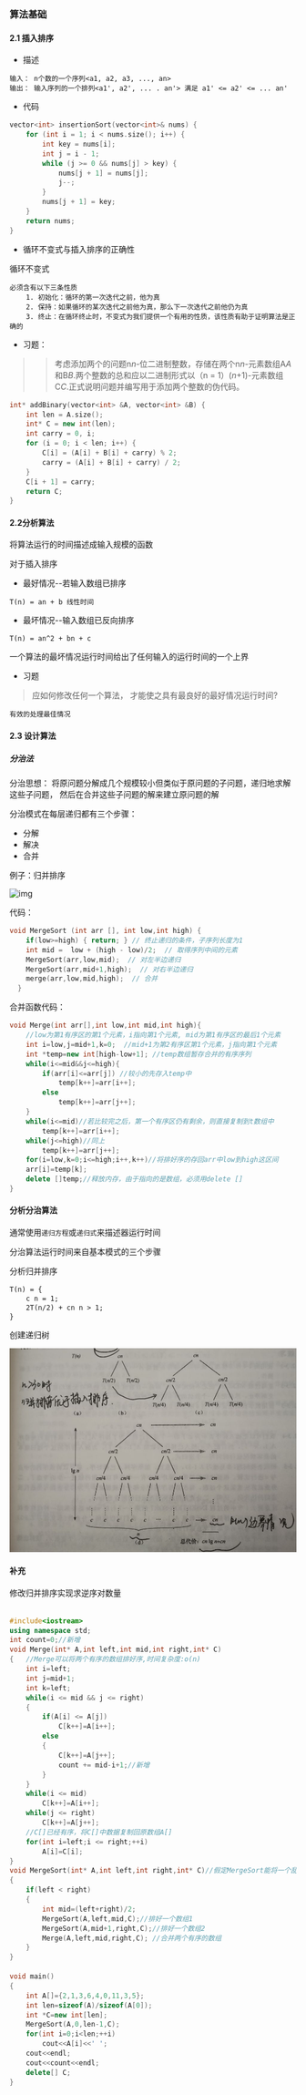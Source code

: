 ### 算法基础

#### 2.1 插入排序

+ 描述

```
输入： n个数的一个序列<a1, a2, a3, ..., an>
输出： 输入序列的一个排列<a1', a2', ... . an'> 满足 a1' <= a2' <= ... an'
```

+ 代码

```c++
vector<int> insertionSort(vector<int>& nums) {
	for (int i = 1; i < nums.size(); i++) {
		int key = nums[i];
		int j = i - 1;
		while (j >= 0 && nums[j] > key) {
			nums[j + 1] = nums[j];
			j--;
		}
		nums[j + 1] = key;
	}
	return nums;
}
```

+ 循环不变式与插入排序的正确性

循环不变式

```
必须含有以下三条性质
	1. 初始化：循环的第一次迭代之前，他为真
	2. 保持：如果循环的某次迭代之前他为真，那么下一次迭代之前他仍为真
	3. 终止：在循环终止时，不变式为我们提供一个有用的性质，该性质有助于证明算法是正确的
```

+ 习题：

> > 考虑添加两个的问题n*n*-位二进制整数，存储在两个n*n*-元素数组A*A*和B*B*.两个整数的总和应以二进制形式以（n = 1）(*n*+1)-元素数组C*C*.正式说明问题并编写用于添加两个整数的伪代码。

```c++
int* addBinary(vector<int> &A, vector<int> &B) {
	int len = A.size();
	int* C = new int(len);
	int carry = 0, i;
	for (i = 0; i < len; i++) {
		C[i] = (A[i] + B[i] + carry) % 2;
		carry = (A[i] + B[i] + carry) / 2;
	}
	C[i + 1] = carry;
	return C;
}
```

#### 2.2分析算法

将算法运行的时间描述成输入规模的函数

对于插入排序

+ 最好情况--若输入数组已排序

```
T(n) = an + b 线性时间
```

+ 最坏情况--输入数组已反向排序

```
T(n) = an^2 + bn + c
```

一个算法的最坏情况运行时间给出了任何输入的运行时间的一个上界

+ 习题

> 应如何修改任何一个算法， 才能使之具有最良好的最好情况运行时间?

```
有效的处理最佳情况
```

#### 2.3 设计算法

##### 分治法

分治思想： 将原问题分解成几个规模较小但类似于原问题的子问题，递归地求解这些子问题， 然后在合并这些子问题的解来建立原问题的解

分治模式在每层递归都有三个步骤：

+ 分解
+ 解决
+ 合并

例子：归并排序

![img](https://pic3.zhimg.com/v2-cdda3f11c6efbc01577f5c29a9066772_b.webp)

代码：

```c++
void MergeSort (int arr [], int low,int high) {
    if(low>=high) { return; } // 终止递归的条件，子序列长度为1
    int mid =  low + (high - low)/2;  // 取得序列中间的元素
    MergeSort(arr,low,mid);  // 对左半边递归
    MergeSort(arr,mid+1,high);  // 对右半边递归
    merge(arr,low,mid,high);  // 合并
  }
```

合并函数代码：

```c++
void Merge(int arr[],int low,int mid,int high){
    //low为第1有序区的第1个元素，i指向第1个元素, mid为第1有序区的最后1个元素
    int i=low,j=mid+1,k=0;  //mid+1为第2有序区第1个元素，j指向第1个元素
    int *temp=new int[high-low+1]; //temp数组暂存合并的有序序列
    while(i<=mid&&j<=high){
        if(arr[i]<=arr[j]) //较小的先存入temp中
            temp[k++]=arr[i++];
        else
            temp[k++]=arr[j++];
    }
    while(i<=mid)//若比较完之后，第一个有序区仍有剩余，则直接复制到t数组中
        temp[k++]=arr[i++];
    while(j<=high)//同上
        temp[k++]=arr[j++];
    for(i=low,k=0;i<=high;i++,k++)//将排好序的存回arr中low到high这区间
	arr[i]=temp[k];
    delete []temp;//释放内存，由于指向的是数组，必须用delete []
}
```

#### 分析分治算法

通常使用`递归方程`或`递归式`来描述器运行时间

分治算法运行时间来自基本模式的三个步骤

分析归并排序

```
T(n) = {
	c n = 1;
	2T(n/2) + cn n > 1;
}
```

创建递归树

![img](img/001_1.jpg)

#### 补充

修改归并排序实现求逆序对数量

```c++

#include<iostream>
using namespace std;
int count=0;//新增
void Merge(int* A,int left,int mid,int right,int* C)
{	//Merge可以将两个有序的数组排好序,时间复杂度:o(n)
	int i=left;
	int j=mid+1;
	int k=left;
	while(i <= mid && j <= right)
	{
		if(A[i] <= A[j])
			C[k++]=A[i++];
		else
		{
			C[k++]=A[j++];
			count += mid-i+1;//新增
		}
	}
	while(i <= mid)
		C[k++]=A[i++];
	while(j <= right)
		C[k++]=A[j++];
	//C[]已经有序，将C[]中数据复制回原数组A[]
	for(int i=left;i <= right;++i)
		A[i]=C[i];
}	
void MergeSort(int* A,int left,int right,int* C)//假定MergeSort能将一个乱序数组A排好序．
{
	if(left < right)
	{
		int mid=(left+right)/2;
		MergeSort(A,left,mid,C);//排好一个数组1
		MergeSort(A,mid+1,right,C);//排好一个数组2
		Merge(A,left,mid,right,C); //合并两个有序的数组
	}
}
 
void main()
{
	int A[]={2,1,3,6,4,0,11,3,5};
	int len=sizeof(A)/sizeof(A[0]);
	int *C=new int[len];
	MergeSort(A,0,len-1,C);
	for(int i=0;i<len;++i)
		cout<<A[i]<<' ';
	cout<<endl;
	cout<<count<<endl;
	delete[] C;
}
```

